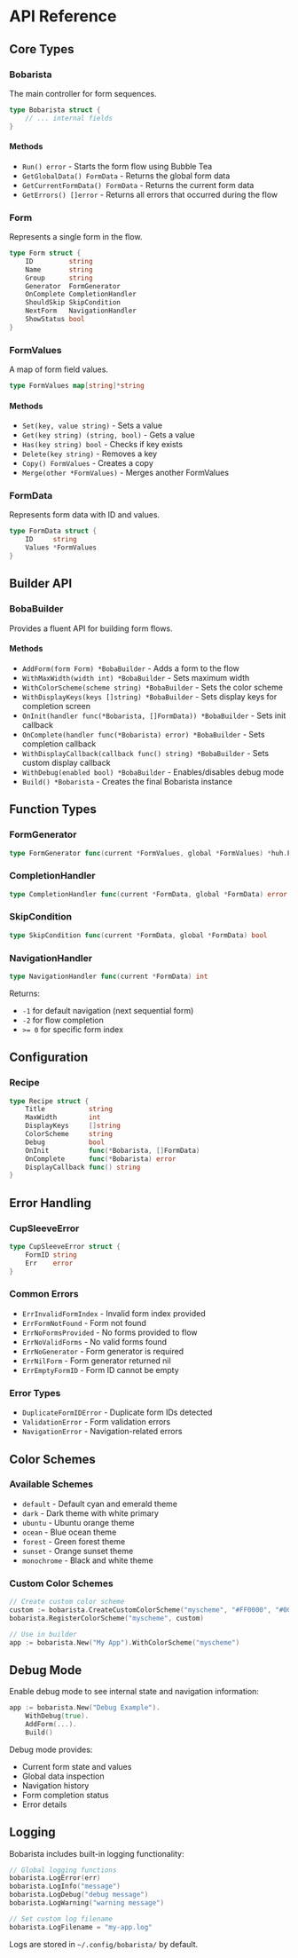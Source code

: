 # API Reference

## Core Types

### Bobarista
The main controller for form sequences.

```go
type Bobarista struct {
    // ... internal fields
}
```

#### Methods
- `Run() error` - Starts the form flow using Bubble Tea
- `GetGlobalData() FormData` - Returns the global form data
- `GetCurrentFormData() FormData` - Returns the current form data
- `GetErrors() []error` - Returns all errors that occurred during the flow

### Form
Represents a single form in the flow.

```go
type Form struct {
    ID         string
    Name       string
    Group      string
    Generator  FormGenerator
    OnComplete CompletionHandler
    ShouldSkip SkipCondition
    NextForm   NavigationHandler
    ShowStatus bool
}
```

### FormValues
A map of form field values.

```go
type FormValues map[string]*string
```

#### Methods
- `Set(key, value string)` - Sets a value
- `Get(key string) (string, bool)` - Gets a value
- `Has(key string) bool` - Checks if key exists
- `Delete(key string)` - Removes a key
- `Copy() FormValues` - Creates a copy
- `Merge(other *FormValues)` - Merges another FormValues

### FormData
Represents form data with ID and values.

```go
type FormData struct {
    ID     string
    Values *FormValues
}
```

## Builder API

### BobaBuilder
Provides a fluent API for building form flows.

#### Methods
- `AddForm(form Form) *BobaBuilder` - Adds a form to the flow
- `WithMaxWidth(width int) *BobaBuilder` - Sets maximum width
- `WithColorScheme(scheme string) *BobaBuilder` - Sets the color scheme
- `WithDisplayKeys(keys []string) *BobaBuilder` - Sets display keys for completion screen
- `OnInit(handler func(*Bobarista, []FormData)) *BobaBuilder` - Sets init callback
- `OnComplete(handler func(*Bobarista) error) *BobaBuilder` - Sets completion callback
- `WithDisplayCallback(callback func() string) *BobaBuilder` - Sets custom display callback
- `WithDebug(enabled bool) *BobaBuilder` - Enables/disables debug mode
- `Build() *Bobarista` - Creates the final Bobarista instance

## Function Types

### FormGenerator
```go
type FormGenerator func(current *FormValues, global *FormValues) *huh.Form
```

### CompletionHandler
```go
type CompletionHandler func(current *FormData, global *FormData) error
```

### SkipCondition
```go
type SkipCondition func(current *FormData, global *FormData) bool
```

### NavigationHandler
```go
type NavigationHandler func(current *FormData) int
```
Returns:
- `-1` for default navigation (next sequential form)
- `-2` for flow completion
- `>= 0` for specific form index

## Configuration

### Recipe
```go
type Recipe struct {
    Title           string
    MaxWidth        int
    DisplayKeys     []string
    ColorScheme     string
    Debug           bool
    OnInit          func(*Bobarista, []FormData)
    OnComplete      func(*Bobarista) error
    DisplayCallback func() string
}
```

## Error Handling

### CupSleeveError
```go
type CupSleeveError struct {
    FormID string
    Err    error
}
```

### Common Errors
- `ErrInvalidFormIndex` - Invalid form index provided
- `ErrFormNotFound` - Form not found
- `ErrNoFormsProvided` - No forms provided to flow
- `ErrNoValidForms` - No valid forms found
- `ErrNoGenerator` - Form generator is required
- `ErrNilForm` - Form generator returned nil
- `ErrEmptyFormID` - Form ID cannot be empty

### Error Types
- `DuplicateFormIDError` - Duplicate form IDs detected
- `ValidationError` - Form validation errors
- `NavigationError` - Navigation-related errors

## Color Schemes

### Available Schemes
- `default` - Default cyan and emerald theme
- `dark` - Dark theme with white primary
- `ubuntu` - Ubuntu orange theme
- `ocean` - Blue ocean theme
- `forest` - Green forest theme
- `sunset` - Orange sunset theme
- `monochrome` - Black and white theme

### Custom Color Schemes
```go
// Create custom color scheme
custom := bobarista.CreateCustomColorScheme("myscheme", "#FF0000", "#00FF00", "#0000FF")
bobarista.RegisterColorScheme("myscheme", custom)

// Use in builder
app := bobarista.New("My App").WithColorScheme("myscheme")
```

## Debug Mode

Enable debug mode to see internal state and navigation information:

```go
app := bobarista.New("Debug Example").
    WithDebug(true).
    AddForm(...).
    Build()
```

Debug mode provides:
- Current form state and values
- Global data inspection
- Navigation history
- Form completion status
- Error details

## Logging

Bobarista includes built-in logging functionality:

```go
// Global logging functions
bobarista.LogError(err)
bobarista.LogInfo("message")
bobarista.LogDebug("debug message")
bobarista.LogWarning("warning message")

// Set custom log filename
bobarista.LogFilename = "my-app.log"
```

Logs are stored in `~/.config/bobarista/` by default.

